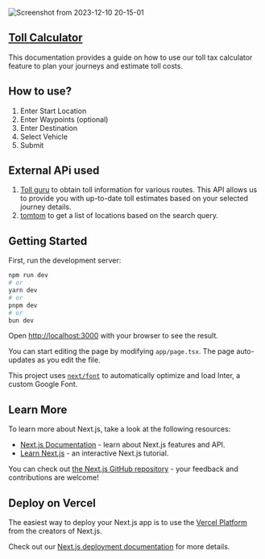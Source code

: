 ![Screenshot from 2023-12-10 20-15-01](https://github.com/nosangdev/toll-calculator/assets/141858330/c4c263bb-0a9c-4da3-acea-cd450ae85f7d)

## [Toll Calculator](https://toll-calculator-silk.vercel.app/)

This documentation provides a guide on how to use our toll tax calculator feature to plan your journeys and estimate toll costs.

## How to use?

1. Enter Start Location
2. Enter Waypoints (optional)
3. Enter Destination
4. Select Vehicle
5. Submit

## External APi used

1. [Toll guru](https://tollguru.com/toll-api)
       to obtain toll information for various routes. This API allows us to provide you with up-to-date toll estimates based on your selected journey details.
2. [tomtom](https://developer.tomtom.com/products/places-api)
       to get a list of locations based on the search query.

   
## Getting Started

First, run the development server:

```bash
npm run dev
# or
yarn dev
# or
pnpm dev
# or
bun dev
```

Open [http://localhost:3000](http://localhost:3000) with your browser to see the result.

You can start editing the page by modifying `app/page.tsx`. The page auto-updates as you edit the file.

This project uses [`next/font`](https://nextjs.org/docs/basic-features/font-optimization) to automatically optimize and load Inter, a custom Google Font.

## Learn More

To learn more about Next.js, take a look at the following resources:

- [Next.js Documentation](https://nextjs.org/docs) - learn about Next.js features and API.
- [Learn Next.js](https://nextjs.org/learn) - an interactive Next.js tutorial.

You can check out [the Next.js GitHub repository](https://github.com/vercel/next.js/) - your feedback and contributions are welcome!

## Deploy on Vercel

The easiest way to deploy your Next.js app is to use the [Vercel Platform](https://vercel.com/new?utm_medium=default-template&filter=next.js&utm_source=create-next-app&utm_campaign=create-next-app-readme) from the creators of Next.js.

Check out our [Next.js deployment documentation](https://nextjs.org/docs/deployment) for more details.
